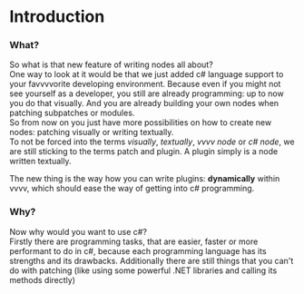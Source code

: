 #  Introduction
### What?
So what is that new feature of writing nodes all about?  
One way to look at it would be that we just added c# language support to your favvvvorite developing environment. Because even if you might not see yourself as a developer, you still are already programming: up to now you do that visually. And you are already building your own nodes when patching subpatches or modules.  
So from now on you just have more possibilities on how to create new nodes: patching visually or writing textually.  
To not be forced into the terms *visually*, *textually*, *vvvv node* or *c# node*, we are still sticking to the terms patch and plugin. A plugin simply is a node written textually.  

The new thing is the way how you can write plugins: **dynamically** within vvvv, which should ease the way of getting into c# programming.  

### Why?
Now why would you want to use c#?  
Firstly there are programming tasks, that are easier, faster or more performant to do in c#, because each programming language has its strengths and its drawbacks. Additionally there are still things that you can't do with patching (like using some powerful .NET libraries and calling its methods directly)  

